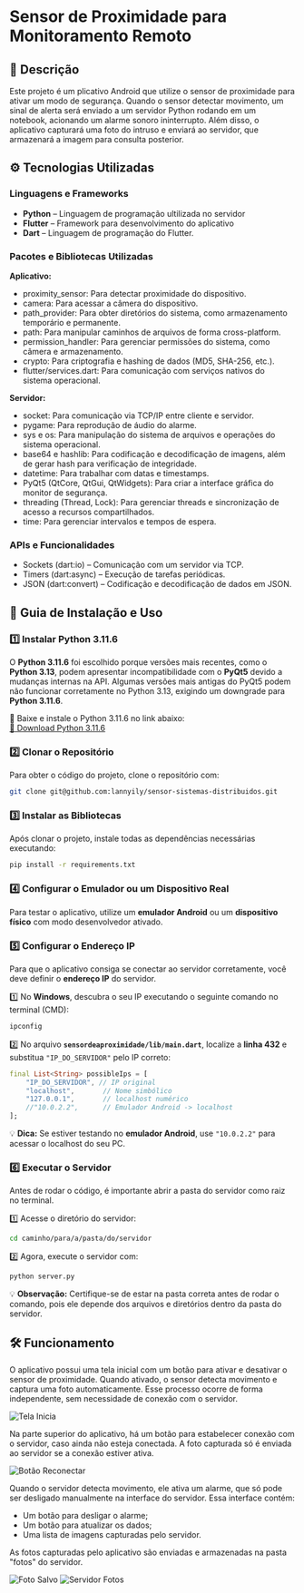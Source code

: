 # Sensor de Proximidade para Monitoramento Remoto

## 📖 Descrição

Este projeto é um plicativo Android que utilize o sensor de proximidade para ativar um modo de segurança. Quando o sensor detectar movimento, um sinal de alerta será enviado a um servidor Python rodando em um notebook, acionando um alarme sonoro ininterrupto. Além disso, o aplicativo capturará uma foto do intruso e enviará ao servidor, que armazenará a imagem para consulta posterior.

## ⚙️ Tecnologias Utilizadas

### Linguagens e Frameworks

- **Python** – Linguagem de programação ultilizada no servidor
- **Flutter** – Framework para desenvolvimento do aplicativo
- **Dart** – Linguagem de programação do Flutter.

### Pacotes e Bibliotecas Utilizadas

**Aplicativo:** 

- proximity_sensor: Para detectar proximidade do dispositivo.
- camera: Para acessar a câmera do dispositivo.
- path_provider: Para obter diretórios do sistema, como armazenamento temporário e permanente.
- path: Para manipular caminhos de arquivos de forma cross-platform.
- permission_handler: Para gerenciar permissões do sistema, como câmera e armazenamento.
- crypto: Para criptografia e hashing de dados (MD5, SHA-256, etc.).
- flutter/services.dart: Para comunicação com serviços nativos do sistema operacional.

**Servidor:**

- socket: Para comunicação via TCP/IP entre cliente e servidor.
- pygame: Para reprodução de áudio do alarme.
- sys e os: Para manipulação do sistema de arquivos e operações do sistema operacional.
- base64 e hashlib: Para codificação e decodificação de imagens, além de gerar hash para verificação de integridade.
- datetime: Para trabalhar com datas e timestamps.
- PyQt5 (QtCore, QtGui, QtWidgets): Para criar a interface gráfica do monitor de segurança.
- threading (Thread, Lock): Para gerenciar threads e sincronização de acesso a recursos compartilhados.
- time: Para gerenciar intervalos e tempos de espera.

### APIs e Funcionalidades

- Sockets (dart:io) – Comunicação com um servidor via TCP.
- Timers (dart:async) – Execução de tarefas periódicas.
- JSON (dart:convert) – Codificação e decodificação de dados em JSON.

## 📌 Guia de Instalação e Uso  

### 1️⃣ Instalar Python 3.11.6  

O **Python 3.11.6** foi escolhido porque versões mais recentes, como o **Python 3.13**, podem apresentar incompatibilidade com o **PyQt5** devido a mudanças internas na API. Algumas versões mais antigas do PyQt5 podem não funcionar corretamente no Python 3.13, exigindo um downgrade para **Python 3.11.6**.  

🔹 Baixe e instale o Python 3.11.6 no link abaixo:  
[🔗 Download Python 3.11.6](https://www.python.org/downloads/release/python-3116/)  

### 2️⃣ Clonar o Repositório  

Para obter o código do projeto, clone o repositório com:  

```sh
git clone git@github.com:lannyily/sensor-sistemas-distribuidos.git
```  

### 3️⃣ Instalar as Bibliotecas  

Após clonar o projeto, instale todas as dependências necessárias executando:  

```sh
pip install -r requirements.txt
```  

### 4️⃣ Configurar o Emulador ou um Dispositivo Real  

Para testar o aplicativo, utilize um **emulador Android** ou um **dispositivo físico** com modo desenvolvedor ativado.  

### 5️⃣ Configurar o Endereço IP  

Para que o aplicativo consiga se conectar ao servidor corretamente, você deve definir o **endereço IP** do servidor.  

1️⃣ No **Windows**, descubra o seu IP executando o seguinte comando no terminal (CMD):  

```sh
ipconfig
```  

2️⃣ No arquivo **`sensordeaproximidade/lib/main.dart`**, localize a **linha 432** e substitua `"IP_DO_SERVIDOR"` pelo IP correto:  

```dart
final List<String> possibleIps = [
    "IP_DO_SERVIDOR", // IP original
    "localhost",       // Nome simbólico
    "127.0.0.1",       // localhost numérico
    //"10.0.2.2",      // Emulador Android -> localhost
];
```  

💡 **Dica:** Se estiver testando no **emulador Android**, use `"10.0.2.2"` para acessar o localhost do seu PC.  

### 6️⃣ Executar o Servidor  

Antes de rodar o código, é importante abrir a pasta do servidor como raiz no terminal.  

1️⃣ Acesse o diretório do servidor:  

```sh
cd caminho/para/a/pasta/do/servidor
```  

2️⃣ Agora, execute o servidor com:  

```sh
python server.py
```  

💡 **Observação:** Certifique-se de estar na pasta correta antes de rodar o comando, pois ele depende dos arquivos e diretórios dentro da pasta do servidor. 

## 🛠️ Funcionamento

O aplicativo possui uma tela inicial com um botão para ativar e desativar o sensor de proximidade. Quando ativado, o sensor detecta movimento e captura uma foto automaticamente. Esse processo ocorre de forma independente, sem necessidade de conexão com o servidor.

![Tela Inicia](tela_inicial.jpg)

Na parte superior do aplicativo, há um botão para estabelecer conexão com o servidor, caso ainda não esteja conectada. A foto capturada só é enviada ao servidor se a conexão estiver ativa.

![Botão Reconectar](botão_reconectar.jpg)

Quando o servidor detecta movimento, ele ativa um alarme, que só pode ser desligado manualmente na interface do servidor. Essa interface contém:

- Um botão para desligar o alarme;
- Um botão para atualizar os dados;
- Uma lista de imagens capturadas pelo servidor.
  
As fotos capturadas pelo aplicativo são enviadas e armazenadas na pasta "fotos" do servidor.

![Foto Salvo](foto_armazenada_servidor.png)
![Servidor Fotos](servidor_fotos.jpg)